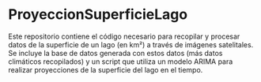 # ProyeccionSuperficieLago
Este repositorio contiene el código necesario para recopilar y procesar datos de la superficie de un lago (en km²) a través de imágenes satelitales. Se incluye la base de datos generada con estos datos (más datos climáticos recopilados) y un script que utiliza un modelo ARIMA para realizar proyecciones de la superficie del lago en el tiempo.
